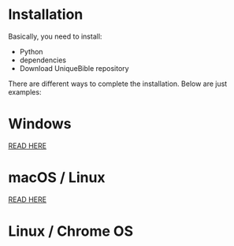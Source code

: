 # Installation

Basically, you need to install:

* Python<br>
* dependencies<br>
* Download UniqueBible repository

There are different ways to complete the installation.  Below are just examples:

# Windows

<a href="https://github.com/eliranwong/UniqueBible/blob/master/installation/windows.md">READ HERE</a>

# macOS / Linux

<a href="https://github.com/eliranwong/UniqueBible/blob/master/installation/macos.md">READ HERE</a>

# Linux / Chrome OS

